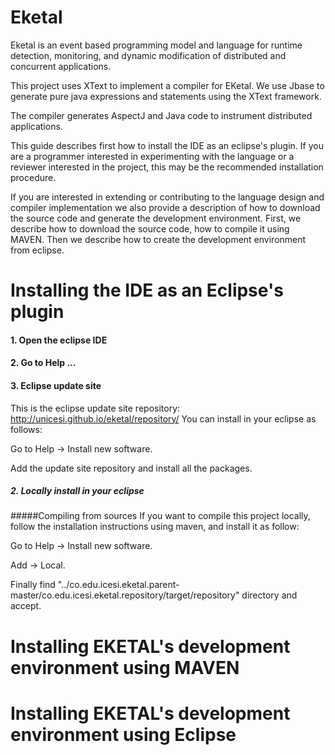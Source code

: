 # Eketal
  Eketal is an event based programming model and language for runtime detection, monitoring, and dynamic modification of distributed and concurrent applications.

  This project uses XText to implement a compiler for EKetal. We use Jbase to generate pure java expressions and statements using the XText framework.

  The compiler generates AspectJ and Java code to instrument distributed applications.

  This guide describes first how to install the IDE as an eclipse's plugin. If you are a programmer interested in experimenting with the language or a reviewer interested in the project, this may be the recommended installation procedure.

  If you are interested in extending or contributing to the language design and compiler implementation we also provide a description of how to download the source code and generate the development environment. First, we describe how to download the source code, how to compile it using MAVEN. Then we describe how to create the development environment from eclipse.

# Installing the IDE as an Eclipse's plugin
#### 1. Open the eclipse IDE
#### 2. Go to Help ...
#### 3. Eclipse update site
  This is the eclipse update site repository: http://unicesi.github.io/eketal/repository/
  You can install in your eclipse as follows:

   Go to Help -> Install new software.

   Add the update site repository and install all the packages.

##### 2. Locally install in your eclipse
#####Compiling from sources
  If you want to compile this project locally, follow the installation instructions using maven, and install it as follow:

  Go to Help -> Install new software.

  Add -> Local.

Finally find "../co.edu.icesi.eketal.parent-master/co.edu.icesi.eketal.repository/target/repository" directory and accept.


# Installing EKETAL's development environment using MAVEN

# Installing EKETAL's development environment using Eclipse
